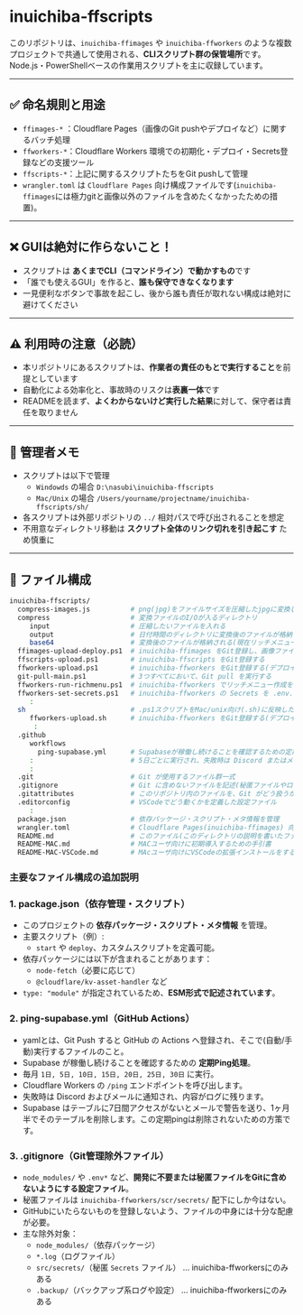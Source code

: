 # inuichiba-ffscripts

このリポジトリは、`inuichiba-ffimages` や `inuichiba-ffworkers` のような複数プロジェクトで共通して使用される、**CLIスクリプト群の保管場所**です。  
Node.js・PowerShellベースの作業用スクリプトを主に収録しています。

---

## ✅ 命名規則と用途

- `ffimages-*` ：Cloudflare Pages（画像のGit pushやデプロイなど）に関するバッチ処理
- `ffworkers-*`：Cloudflare Workers 環境での初期化・デプロイ・Secrets登録などの支援ツール
- `ffscripts-*`：上記に関するスクリプトたちをGit pushして管理
- `wrangler.toml` は `Cloudflare Pages` 向け構成ファイルです(`inuichiba-ffimages`には極力gitと画像以外のファイルを含めたくなかったための措置)。

---

## ❌ GUIは絶対に作らないこと！

- スクリプトは **あくまでCLI（コマンドライン）で動かすもの**です
- 「誰でも使えるGUI」を作ると、**誰も保守できなくなります**
- 一見便利なボタンで事故を起こし、後から誰も責任が取れない構成は絶対に避けてください

---

## ⚠ 利用時の注意（必読）

- 本リポジトリにあるスクリプトは、**作業者の責任のもとで実行すること**を前提としています
- 自動化による効率化と、事故時のリスクは**表裏一体**です
- READMEを読まず、**よくわからないけど実行した結果**に対して、保守者は責任を取りません

---

## 🐾 管理者メモ

- スクリプトは以下で管理
    - `Windowds` の場合 `D:\nasubi\inuichiba-ffscripts` 
    - `Mac/Unix` の場合 `/Users/yourname/projectname/inuichiba-ffscripts/sh/`
- 各スクリプトは外部リポジトリの `../` 相対パスで呼び出されることを想定
- 不用意なディレクトリ移動は **スクリプト全体のリンク切れを引き起こす** ため慎重に

---

## 📁 ファイル構成
```sh
inuichiba-ffscripts/
  compress-images.js          # png(jpg)をファイルサイズを圧縮したjpgに変換し、base64のjsにも変換(Windows/Mac使用可能)
  compress                    # 変換ファイルのI/Oが入るディレクトリ
     input                    # 圧縮したいファイルを入れる
     output                   # 日付時間のディレクトリに変換後のファイルが格納される
     base64                   # 変換後のファイルが格納される(現在リッチメニュー機能でしか使っていない)
  ffimages-upload-deploy.ps1  # inuichiba-ffimages をGit登録し、画像ファイルをデプロイ(再キャッシュ)
  ffscripts-upload.ps1        # inuichiba-ffscripts をGit登録する
  ffworkers-upload.ps1        # inuichiba-ffworkers をGit登録する(デプロイは手動で実施)
  git-pull-main.ps1           # 3つすべてにおいて、Git pull を実行する
  ffworkers-run-richmenu.ps1  # inuichiba-ffworkers でリッチメニュー作成を行う(ローカルで行われる)
  ffworkers-set-secrets.ps1   # inuichiba-ffworkers の Secrets を .env.secrets.ff*.txt を元に一括登録
     :
  sh                          # .ps1スクリプトをMac/unix向け(.sh)に反映したスクリプト群
     ffworkers-upload.sh      # inuichiba-ffworkers をGit登録する(デプロイは手動で実施)
      :
  .github
     workflows
       ping-supabase.yml      # Supabaseが稼働し続けることを確認するための定期Ping処理
     :                        # 5日ごとに実行され、失敗時は Discord またはメールに通知される  
     :
  .git                        # Git が使用するファイル群一式 
  .gitignore                  # Git に含めないファイルを記述(秘匿ファイルやログなど開発に不要なファイルをGitに含めないようにする設定ファイル) 
  .gitattributes              # このリポジトリ内のファイルを、Git がどう扱うかを指定する設定ファイル 
  .editorconfig               # VSCodeでどう動くかを定義した設定ファイル
     :
  package.json                # 依存パッケージ・スクリプト・メタ情報を管理  
  wrangler.toml               # Cloudflare Pages(inuichiba-ffimages) 向け構成ファイル
  README.md                   # このファイル(このディレクトリの説明を書いたファイル)
  README-MAC.md               # MACユーザ向けに初期導入するための手引書
  README-MAC-VSCode.md        # MAcユーザ向けにVSCodeの拡張インストールをするための手引書
``` 

### 主要なファイル構成の追加説明

### 1. package.json（依存管理・スクリプト）
- このプロジェクトの **依存パッケージ・スクリプト・メタ情報** を管理。
- 主要スクリプト（例）:
    - `start` や `deploy`、カスタムスクリプトを定義可能。
- 依存パッケージには以下が含まれることがあります：
    - `node-fetch`（必要に応じて）
    - `@cloudflare/kv-asset-handler` など
- `type: "module"` が指定されているため、**ESM形式で記述されています**。


### 2. ping-supabase.yml（GitHub Actions）
- yamlとは、Git Push すると GitHub の Actions へ登録され、そこで(自動/手動)実行するファイルのこと。
- Supabase が稼働し続けることを確認するための **定期Ping処理**。
- 毎月 `1日, 5日, 10日, 15日, 20日, 25日, 30日` に実行。
- Cloudflare Workers の `/ping` エンドポイントを呼び出します。
- 失敗時は Discord およびメールに通知され、内容がログに残ります。
- Supabase はテーブルに7日間アクセスがないとメールで警告を送り、1ヶ月半でそのテーブルを削除します。この定期pingは削除されないための方策です。


### 3. .gitignore（Git管理除外ファイル）
- `node_modules/` や `.env*` など、**開発に不要または秘匿ファイルをGitに含めないようにする設定ファイル**。
- 秘匿ファイルは `inuichiba-ffworkers/scr/secrets/` 配下にしか今はない。
- GitHubにいたらないものを登録しないよう、ファイルの中身には十分な配慮が必要。
- 主な除外対象：
    - `node_modules/`（依存パッケージ）
    - `*.log`（ログファイル）
    - `src/secrets/`（秘匿 `Secrets` ファイル） … inuichiba-ffworkersにのみある
    - `.backup/`（バックアップ系ログや設定） … inuichiba-ffworkersにのみある
